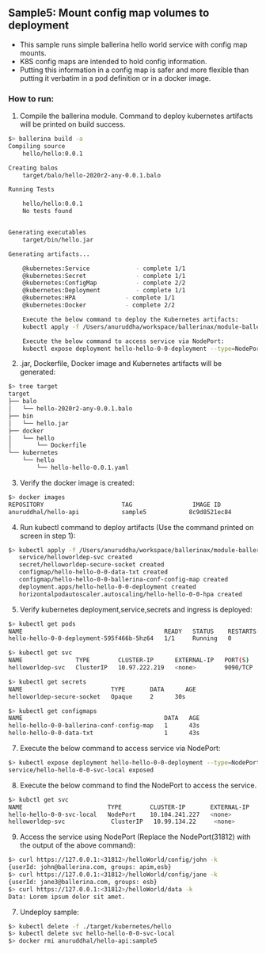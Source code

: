 ## Sample5: Mount config map volumes to deployment 

- This sample runs simple ballerina hello world service with config map mounts.
- K8S config maps are intended to hold config information.
- Putting this information in a config map is safer and more flexible than putting it verbatim in a pod definition or in a docker image.

### How to run:

1. Compile the ballerina module. Command to deploy kubernetes artifacts will be printed on build success.
```bash
$> ballerina build -a 
Compiling source
	hello/hello:0.0.1

Creating balos
	target/balo/hello-2020r2-any-0.0.1.balo

Running Tests

	hello/hello:0.0.1
	No tests found


Generating executables
	target/bin/hello.jar

Generating artifacts...

	@kubernetes:Service 		    - complete 1/1
	@kubernetes:Secret 			    - complete 1/1
	@kubernetes:ConfigMap 			- complete 2/2
	@kubernetes:Deployment 			- complete 1/1
	@kubernetes:HPA 			 - complete 1/1
	@kubernetes:Docker 			 - complete 2/2

	Execute the below command to deploy the Kubernetes artifacts:
	kubectl apply -f /Users/anuruddha/workspace/ballerinax/module-ballerina-c2c/samples/sample5/target/kubernetes/hello

	Execute the below command to access service via NodePort:
	kubectl expose deployment hello-hello-0-0-deployment --type=NodePort --name=hello-hello-0-0-svc-local
```

2. .jar, Dockerfile, Docker image and Kubernetes artifacts will be generated: 
```bash
$> tree target
target
├── balo
│   └── hello-2020r2-any-0.0.1.balo
├── bin
│   └── hello.jar
├── docker
│   └── hello
│       └── Dockerfile
└── kubernetes
    └── hello
        └── hello-hello-0.0.1.yaml

```

3. Verify the docker image is created:
```bash
$> docker images
REPOSITORY                      TAG                 IMAGE ID            CREATED             SIZE
anuruddhal/hello-api            sample5            8c9d8521ec84        52 seconds ago      215MB
```

4. Run kubectl command to deploy artifacts (Use the command printed on screen in step 1):
```bash
$> kubectl apply -f /Users/anuruddha/workspace/ballerinax/module-ballerina-c2c/samples/sample5/target/kubernetes/hello   
   service/helloworldep-svc created
   secret/helloworldep-secure-socket created
   configmap/hello-hello-0-0-data-txt created
   configmap/hello-hello-0-0-ballerina-conf-config-map created
   deployment.apps/hello-hello-0-0-deployment created
   horizontalpodautoscaler.autoscaling/hello-hello-0-0-hpa created
```

5. Verify kubernetes deployment,service,secrets and ingress is deployed:
```bash
$> kubectl get pods
NAME                                        READY   STATUS    RESTARTS   AGE
hello-hello-0-0-deployment-595f466b-5hz64   1/1     Running   0          2s

$> kubectl get svc
NAME               TYPE        CLUSTER-IP      EXTERNAL-IP   PORT(S)    AGE
helloworldep-svc   ClusterIP   10.97.222.219   <none>        9090/TCP   17s

$> kubectl get secrets
NAME                         TYPE       DATA      AGE
helloworldep-secure-socket   Opaque     2      30s

$> kubectl get configmaps
NAME                                        DATA   AGE
hello-hello-0-0-ballerina-conf-config-map   1      43s
hello-hello-0-0-data-txt                    1      43s
```

7. Execute the below command to access service via NodePort:
```bash
$> kubectl expose deployment hello-hello-0-0-deployment --type=NodePort --name=hello-hello-0-0-svc-local
service/hello-hello-0-0-svc-local exposed
```

8. Execute the below command to find the NodePort to access the service.
```bash
$> kubctl get svc
NAME                        TYPE        CLUSTER-IP       EXTERNAL-IP   PORT(S)          AGE
hello-hello-0-0-svc-local   NodePort    10.104.241.227   <none>        9090:31812/TCP   16s
helloworldep-svc             ClusterIP   10.99.134.22     <none>        9090/TCP         5m56s
```

9. Access the service using NodePort (Replace the NodePort(31812) with the output of the above command):
```bash
$> curl https://127.0.0.1:<31812>/helloWorld/config/john -k
{userId: john@ballerina.com, groups: apim,esb}
$> curl https://127.0.0.1:<31812>/helloWorld/config/jane -k
{userId: jane3@ballerina.com, groups: esb}
$> curl https://127.0.0.1:<31812>/helloWorld/data -k
Data: Lorem ipsum dolor sit amet.
```

7. Undeploy sample:
```bash
$> kubectl delete -f ./target/kubernetes/hello
$> kubectl delete svc hello-hello-0-0-svc-local
$> docker rmi anuruddhal/hello-api:sample5
```

